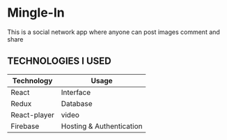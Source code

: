 # Mingle-In
This is a social network app where anyone can post images comment and share

## TECHNOLOGIES I USED ##
Technology  | Usage
------------- | -------------
React  | Interface
Redux  | Database
React-player | video
Firebase  | Hosting & Authentication


